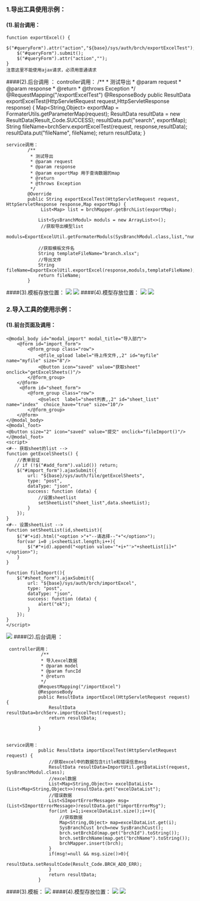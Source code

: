 

### 1.导出工具使用示例：
#### (1).前台调用：

    
    function exportExcel() {
        $("#queryForm").attr("action","${base}/sys/auth/brch/exportExcelTest");
        $("#queryForm").submit();
        $("#queryForm").attr("action","");
	}
    注意这里不能使用ajax请求，必须用普通请求

 ####(2).后台调用 ：
     controller调用：
             /**
             * 测试导出
             * @param request
             * @param response
             * @return
             * @throws Exception
             */
            @RequestMapping("/exportExcelTest")
            @ResponseBody 
            public ResultData exportExcelTest(HttpServletRequest request,HttpServletResponse response) {
                Map<String,Object> exportMap = FormaterUtils.getParameterMap(request);
		        ResultData resultData = new ResultData(Result_Code.SUCCESS);
		        resultData.put("search", exportMap);
            	String fileName=brchServ.exportExcelTest(request, response,resultData);
            	resultData.put("fileName", fileName);
                return resultData;
            }  
            
            
    service调用：
            /**
             * 测试导出
             * @param request
             * @param response
             * @param exportMap 用于查询数据的map
             * @return
             * @throws Exception
             */
            @Override
         	public String exportExcelTest(HttpServletRequest request, HttpServletResponse response,Map exportMap) {
                 List<Map> list = brchMapper.getBrchList(exportMap);
         		
         		List<SysBranchModul> moduls = new ArrayList<>();
                 //获取导出模型list
    		     moduls=ExportExcelUtil.getFormaterModuls(SysBranchModul.class,list,"number");
         		
         		//获取模板文件名
         		String templateFileName="branch.xlsx";
         		//导出文件
         		String fileName=ExportExcelUtil.exportExcel(response,moduls,templateFileName);
         		return fileName;
         	}
####(3).模板存放位置： 
![](/assets/excel1.png)
![](/assets/excel5.png)
####(4).模型存放位置： 
![](/assets/excel2.png)
![](/assets/excel3.png)

### 2.导入工具的使用示例：
#### (1).前台页面及调用：
    <@modal_body id="modal_import" modal_title="导入部门">
        <@form id="import_form">
            <@form_group class="row">
                <@file_upload label="待上传文件,,2" id="myfile" name="myfile" size="8"/>
                <@button icon="saved" value="获取sheet" onclick="getExcelSheets()"/>
            </@form_group>
        </@form>
     	 <@form id="sheet_form">
            <@form_group class="row">
                <@select  label="sheet列表,,2" id="sheet_list"  name="index"  choice_have="true" size="10"/>
            </@form_group>
        </@form>
    </@modal_body>
    <@modal_foot>
    <@button size="2" icon="saved" value="提交" onclick="fileImport()"/>
    </@modal_foot>
    <script>
    <#-- 获取sheet的list -->
    function getExcelSheets() {
        //表单验证
       // if (!$("#add_form").valid()) return;
        $("#import_form").ajaxSubmit({
            url: "${base}/sys/auth/file/getExcelSheets",
            type: "post",
            dataType: "json",
            success: function (data) {
            	//设置sheetlist
            	setSheetList("sheet_list",data.sheetList);
            }
        });
    }
    <#-- 设置sheetList -->
    function setSheetList(id,sheetList){
    	$("#"+id).html("<option >"+"--请选择--"+"</option>");
    	for(var i=0 ;i<sheetList.length;i++){
    		$("#"+id).append("<option value='"+i+"'>"+sheetList[i]+"</option>");
    	}
    }
    
    function fileImport(){
    	$("#sheet_form").ajaxSubmit({
            url: "${base}/sys/auth/brch/importExcel",
            type: "post",
            dataType: "json",
            success: function (data) {
            	alert("ok");
            }
        });
    }
    </script>

![](/assets/excel6.png)
####(2).后台调用 ：

     controller调用：
                 /**
            	 * 导入excel数据
            	 * @param model
            	 * @param funcId
            	 * @return
            	 */
            	@RequestMapping("/importExcel")
            	@ResponseBody
                public ResultData importExcel(HttpServletRequest request) {
            		ResultData resultData=brchServ.importExcelTest(request);
                    return resultData;
                    
                }
        
                        
    service调用：
                public ResultData importExcelTest(HttpServletRequest request) {
            		//获取excel中的数据包含title和错误信息msg
            		ResultData resultData=ImportUtil.getDataList(request, SysBranchModul.class);
            		//excel数据
            		List<Map<String,Object>> excelDataList=(List<Map<String,Object>>)resultData.get("excelDataList");
            		//错误数据
            		List<SImportErrorMessage> msg=(List<SImportErrorMessage>)resultData.get("importErrorMsg");
            		for(int i=1;i<excelDataList.size();i++){
            			//获取数据
            			Map<String,Object> map=excelDataList.get(i);
            			SysBranchCust brch=new SysBranchCust();
            			brch.setBrchId(map.get("brchId").toString());
            			brch.setBrchName(map.get("brchName").toString());
            			brchMapper.insert(brch);
            		}
            		if(msg!=null && msg.size()>0){
            			resultData.setResultCode(Result_Code.BRCH_ADD_ERR);
            		}
            		return resultData;
            	}
####(3).模板： 
![](/assets/excel7.png)
####(4).模型存放位置： 
![](/assets/excel2.png)
![](/assets/excel3.png)



